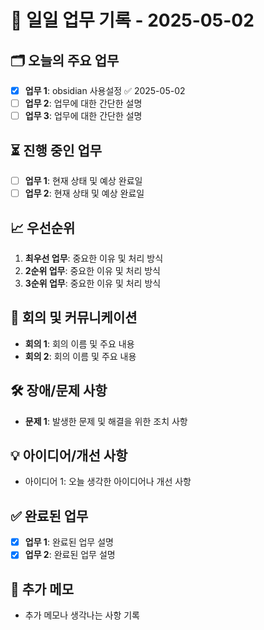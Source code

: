 # 📅 일일 업무 기록 - 2025-05-02

## 🗂 오늘의 주요 업무
- [x] **업무 1**: obsidian 사용설정 ✅ 2025-05-02
- [ ] **업무 2**: 업무에 대한 간단한 설명
- [ ] **업무 3**: 업무에 대한 간단한 설명

## ⏳ 진행 중인 업무
- [ ] **업무 1**: 현재 상태 및 예상 완료일
- [ ] **업무 2**: 현재 상태 및 예상 완료일

## 📈 우선순위
1. **최우선 업무**: 중요한 이유 및 처리 방식
2. **2순위 업무**: 중요한 이유 및 처리 방식
3. **3순위 업무**: 중요한 이유 및 처리 방식

## 🔄 회의 및 커뮤니케이션
- **회의 1**: 회의 이름 및 주요 내용
- **회의 2**: 회의 이름 및 주요 내용

## 🛠 장애/문제 사항
- **문제 1**: 발생한 문제 및 해결을 위한 조치 사항

## 💡 아이디어/개선 사항
- 아이디어 1: 오늘 생각한 아이디어나 개선 사항

## ✅ 완료된 업무
- [x] **업무 1**: 완료된 업무 설명
- [x] **업무 2**: 완료된 업무 설명

## 📝 추가 메모
- 추가 메모나 생각나는 사항 기록
